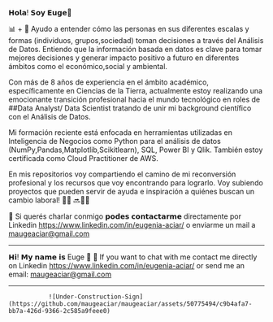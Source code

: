 𝗛𝗼𝗹𝗮! 𝗦𝗼𝘆 𝗘𝘂𝗴𝗲👋⁣⁣

📊 + 👥⁣ Ayudo a entender cómo las personas en sus diferentes escalas y formas (individuos, grupos,sociedad) toman decisiones a través del Análisis de Datos. Entiendo que la información basada en datos es clave para tomar mejores decisiones y generar impacto positivo a futuro en diferentes ámbitos como el económico,social y ambiental. 

Con más de 8 años de experiencia en el ámbito académico, específicamente en Ciencias de la Tierra, actualmente estoy realizando una emocionante transición profesional hacia el mundo tecnológico en roles de ##Data Analyst/ Data Scientist tratando de unir mi background científico con el Análisis de Datos.

Mi formación reciente está enfocada en herramientas utilizadas en Inteligencia de Negocios como Python para el análisis de datos (NumPy,Pandas,Matplotlib,Scikitlearn), SQL, Power BI y Qlik. También estoy certificada como Cloud Practitioner de AWS. 

En mis repositorios voy compartiendo el camino de mi reconversión profesional y los recursos que voy encontrando para lograrlo. Voy subiendo proyectos que pueden servir de ayuda e inspiración a quiénes buscan un cambio laboral! 👩‍🔬 🔜👩‍💻⁣


📧 Si querés charlar conmigo 𝗽𝗼𝗱𝗲𝘀 𝗰𝗼𝗻𝘁𝗮𝗰𝘁𝗮𝗿𝗺𝗲 directamente por Linkedin https://www.linkedin.com/in/eugenia-aciar/  o enviarme un mail a maugeaciar@gmail.com

-----------------------------------------------------------------------------------------------------------------------------------------
𝗛𝗶! 𝗠𝘆 𝗻𝗮𝗺𝗲 𝗶𝘀 Euge 👋
📧 If you want to chat with me contact me directly on Linkedin https://www.linkedin.com/in/eugenia-aciar/ or send me an email: maugeaciar@gmail.com


-----------------------------------------------------------------------------------------------------------------------------------------
               ![Under-Construction-Sign](https://github.com/maugeaciar/maugeaciar/assets/50775494/c9b4afa7-bb7a-426d-9366-2c585a9feee0)






